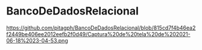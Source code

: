# BancoDeDadosRelacional


https://github.com/pitagph/BancoDeDadosRelacional/blob/815cd7f4b46ea2f2449be406ee2012eefb2f0d49/Captura%20de%20tela%20de%202021-06-18%2023-04-53.png
